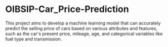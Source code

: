 # OIBSIP-Car_Price-Prediction
This project aims to develop a machine learning model that can accurately predict the selling price of cars based on various attributes and features, such as the car's present price, mileage, age, and categorical variables like fuel type and transmission.
